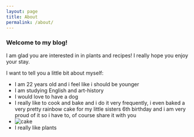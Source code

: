 ```yaml
---
layout: page
title: About
permalink: /about/
---
```


### Welcome to my blog! 

I am glad you are interested in in plants and recipes! 
I really hope you enjoy your stay. 

I want to tell you a little bit about myself:
* I am 22 years old and i feel like i should be younger
* I am studying English and art-history 
* I would love to have a dog
* I really like to cook and bake and i do it very frequently, i even baked a very pretty rainbow cake for my little sisters 6th birthday and i am very proud of it so i have to, of course share it with you
*  ![cake](https://user-images.githubusercontent.com/96064736/150767778-460c19a0-87e7-4f0c-8cd7-90034871a937.png)
* I really like plants





[jekyll-organization]: https://github.com/jekyll
